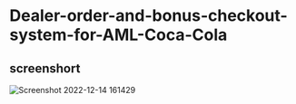 # Dealer-order-and-bonus-checkout-system-for-AML-Coca-Cola

## screenshort
![Screenshot 2022-12-14 161429](https://user-images.githubusercontent.com/57463173/207568406-0ea5f713-8703-4e1e-a11b-266441600616.png)
